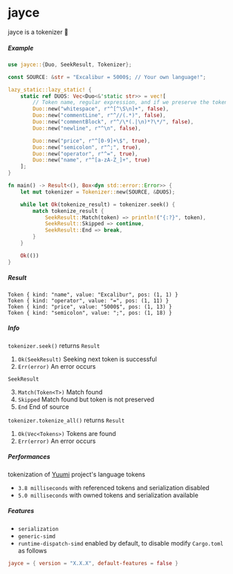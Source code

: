 # jayce

jayce is a tokenizer 🌌

##### Example

```rust
use jayce::{Duo, SeekResult, Tokenizer};

const SOURCE: &str = "Excalibur = 5000$; // Your own language!";

lazy_static::lazy_static! {
    static ref DUOS: Vec<Duo<&'static str>> = vec![
        // Token name, regular expression, and if we preserve the token
        Duo::new("whitespace", r"^[^\S\n]+", false),
        Duo::new("commentLine", r"^//(.*)", false),
        Duo::new("commentBlock", r"^/\*(.|\n)*?\*/", false),
        Duo::new("newline", r"^\n", false),

        Duo::new("price", r"^[0-9]+\$", true),
        Duo::new("semicolon", r"^;", true),
        Duo::new("operator", r"^=", true),
        Duo::new("name", r"^[a-zA-Z_]+", true)
    ];
}

fn main() -> Result<(), Box<dyn std::error::Error>> {
    let mut tokenizer = Tokenizer::new(SOURCE, &DUOS);

    while let Ok(tokenize_result) = tokenizer.seek() {
        match tokenize_result {
            SeekResult::Match(token) => println!("{:?}", token),
            SeekResult::Skipped => continue,
            SeekResult::End => break,
        }
    }

    Ok(())
}
```

##### Result

```rust,ignore
Token { kind: "name", value: "Excalibur", pos: (1, 1) }
Token { kind: "operator", value: "=", pos: (1, 11) }
Token { kind: "price", value: "5000$", pos: (1, 13) }
Token { kind: "semicolon", value: ";", pos: (1, 18) }
```

##### Info

`tokenizer.seek()` returns `Result`

1. `Ok(SeekResult)` Seeking next token is successful
2. `Err(error)` An error occurs

`SeekResult`

3. `Match(Token<T>)` Match found
4. `Skipped` Match found but token is not preserved
5. `End` End of source

`tokenizer.tokenize_all()` returns `Result`

1. `Ok(Vec<Tokens>)` Tokens are found
2. `Err(error)` An error occurs

##### Performances

tokenization of [Yuumi](https://github.com/AuracleTech/yuumi) project's language tokens

- `3.8 milliseconds` with referenced tokens and serialization disabled
- `5.0 milliseconds` with owned tokens and serialization available

##### Features

- `serialization`
- `generic-simd`
- `runtime-dispatch-simd` enabled by default, to disable modify `Cargo.toml` as follows

```toml
jayce = { version = "X.X.X", default-features = false }
```
